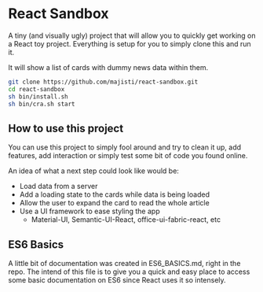 React Sandbox
=============

A tiny (and visually ugly) project that will allow you
to quickly get working on a React toy project. Everything
is setup for you to simply clone this and run it.

It will show a list of cards with dummy news data within them.

```bash
git clone https://github.com/majisti/react-sandbox.git
cd react-sandbox
sh bin/install.sh
sh bin/cra.sh start
```

## How to use this project
You can use this project to simply fool around and try to
clean it up, add features, add interaction or simply test
some bit of code you found online.

An idea of what a next step could look like would be:
- Load data from a server
- Add a loading state to the cards while data is being loaded
- Allow the user to expand the card to read the whole article
- Use a UI framework to ease styling the app
  - Material-UI, Semantic-UI-React, office-ui-fabric-react, etc

## ES6 Basics
A little bit of documentation was created in ES6_BASICS.md,
right in the repo. The intend of this file is to give you a 
quick and easy place to access some basic documentation on
ES6 since React uses it so intensely.